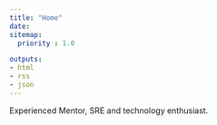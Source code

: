 ```yaml
---
title: "Home"
date: 
sitemap:
  priority : 1.0

outputs:
- html
- rss
- json
---
```

Experienced Mentor, SRE and technology enthusiast.
